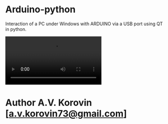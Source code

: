 # Arduino-python
Interaction of a PC under Windows with ARDUINO via a USB port using QT in python.

![Watch the video](python%20usb%20connection%20PC%20and%20Arduino-uno%2BLCD%20lq.mp4)

# Author A.V. Korovin [a.v.korovin73@gmail.com]

